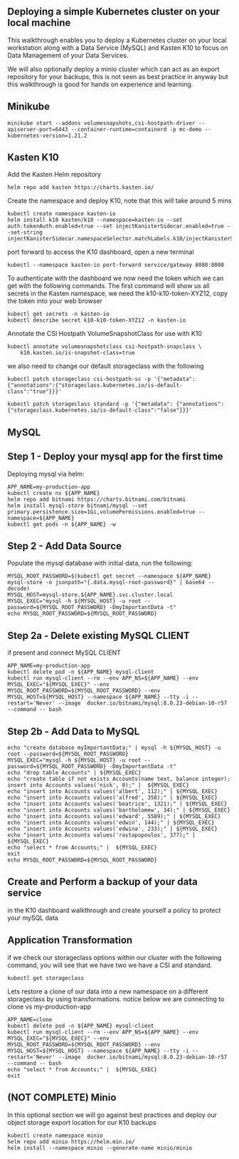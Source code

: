 ## Deploying a simple Kubernetes cluster on your local machine 

This walkthrough enables you to deploy a Kubernetes cluster on your local workstation along with a Data Service (MySQL) and Kasten K10 to focus on Data Management of your Data Services. 

We will also optionally deploy a minio cluster which can act as an export repository for your backups, this is not seen as best practice in anyway but this walkthrough is good for hands on experience and learning. 


## Minikube 

```
minikube start --addons volumesnapshots,csi-hostpath-driver --apiserver-port=6443 --container-runtime=containerd -p mc-demo --kubernetes-version=1.21.2 
```

## Kasten K10 

Add the Kasten Helm repository

``` 
helm repo add kasten https://charts.kasten.io/
```
Create the namespace and deploy K10, note that this will take around 5 mins 

```
kubectl create namespace kasten-io
helm install k10 kasten/k10 --namespace=kasten-io --set auth.tokenAuth.enabled=true --set injectKanisterSidecar.enabled=true --set-string injectKanisterSidecar.namespaceSelector.matchLabels.k10/injectKanisterSidecar=true
```
port forward to access the K10 dashboard, open a new terminal

```
kubectl --namespace kasten-io port-forward service/gateway 8080:8000
```

To authenticate with the dashboard we now need the token which we can get with the following commands. The first command will show us all secrets in the Kasten namespace, we need the k10-k10-token-XYZ12, copy the token into your web browser 

```
kubectl get secrets -n kasten-io
kubectl describe secret k10-k10-token-XYZ12 -n kasten-io
```
Annotate the CSI Hostpath VolumeSnapshotClass for use with K10

```
kubectl annotate volumesnapshotclass csi-hostpath-snapclass \
    k10.kasten.io/is-snapshot-class=true
```
we also need to change our default storageclass with the following 

```
kubectl patch storageclass csi-hostpath-sc -p '{"metadata": {"annotations":{"storageclass.kubernetes.io/is-default-class":"true"}}}'

kubectl patch storageclass standard -p '{"metadata": {"annotations":{"storageclass.kubernetes.io/is-default-class":"false"}}}'
```

## MySQL
## Step 1 - Deploy your mysql app for the first time 

Deploying mysql via helm:

```
APP_NAME=my-production-app
kubectl create ns ${APP_NAME}
helm repo add bitnami https://charts.bitnami.com/bitnami
helm install mysql-store bitnami/mysql --set primary.persistence.size=1Gi,volumePermissions.enabled=true --namespace=${APP_NAME}
kubectl get pods -n ${APP_NAME} -w
```
## Step 2 - Add Data Source
Populate the mysql database with initial data, run the following:

```
MYSQL_ROOT_PASSWORD=$(kubectl get secret --namespace ${APP_NAME} mysql-store -o jsonpath="{.data.mysql-root-password}" | base64 --decode)
MYSQL_HOST=mysql-store.${APP_NAME}.svc.cluster.local
MYSQL_EXEC="mysql -h ${MYSQL_HOST} -u root --password=${MYSQL_ROOT_PASSWORD} -DmyImportantData -t"
echo MYSQL_ROOT_PASSWORD=${MYSQL_ROOT_PASSWORD}
```

## Step 2a - Delete existing MySQL CLIENT 
if present and connect MySQL CLIENT

```
APP_NAME=my-production-app
kubectl delete pod -n ${APP_NAME} mysql-client
kubectl run mysql-client --rm --env APP_NS=${APP_NAME} --env MYSQL_EXEC="${MYSQL_EXEC}" --env MYSQL_ROOT_PASSWORD=${MYSQL_ROOT_PASSWORD} --env MYSQL_HOST=${MYSQL_HOST} --namespace ${APP_NAME} --tty -i --restart='Never' --image  docker.io/bitnami/mysql:8.0.23-debian-10-r57 --command -- bash
```

## Step 2b - Add Data to MySQL

```
echo "create database myImportantData;" | mysql -h ${MYSQL_HOST} -u root --password=${MYSQL_ROOT_PASSWORD}
MYSQL_EXEC="mysql -h ${MYSQL_HOST} -u root --password=${MYSQL_ROOT_PASSWORD} -DmyImportantData -t"
echo "drop table Accounts" | ${MYSQL_EXEC}
echo "create table if not exists Accounts(name text, balance integer); insert into Accounts values('nick', 0);" |  ${MYSQL_EXEC}
echo "insert into Accounts values('albert', 112);" | ${MYSQL_EXEC}
echo "insert into Accounts values('alfred', 358);" | ${MYSQL_EXEC}
echo "insert into Accounts values('beatrice', 1321);" | ${MYSQL_EXEC}
echo "insert into Accounts values('bartholomew', 34);" | ${MYSQL_EXEC}
echo "insert into Accounts values('edward', 5589);" | ${MYSQL_EXEC}
echo "insert into Accounts values('edwin', 144);" | ${MYSQL_EXEC}
echo "insert into Accounts values('edwina', 233);" | ${MYSQL_EXEC}
echo "insert into Accounts values('rastapopoulos', 377);" | ${MYSQL_EXEC}
echo "select * from Accounts;" |  ${MYSQL_EXEC}
exit
echo MYSQL_ROOT_PASSWORD=${MYSQL_ROOT_PASSWORD}
```

## Create and Perform a backup of your data service 
in the K10 dashboard walkthrough and create yourself a policy to protect your mySQL data 

## Application Transformation 
if we check our storageclass options within our cluster with the following command, you will see that we have two we have a CSI and standard. 

```
kubectl get storageclass
``` 

Lets restore a clone of our data into a new namespace on a different storageclass by using transformations. notice below we are connecting to clone vs my-production-app 

```
APP_NAME=clone
kubectl delete pod -n ${APP_NAME} mysql-client
kubectl run mysql-client --rm --env APP_NS=${APP_NAME} --env MYSQL_EXEC="${MYSQL_EXEC}" --env MYSQL_ROOT_PASSWORD=${MYSQL_ROOT_PASSWORD} --env MYSQL_HOST=${MYSQL_HOST} --namespace ${APP_NAME} --tty -i --restart='Never' --image  docker.io/bitnami/mysql:8.0.23-debian-10-r57 --command -- bash
echo "select * from Accounts;" |  ${MYSQL_EXEC}
exit 
```



## (NOT COMPLETE) Minio  
In this optional section we will go against best practices and deploy our object storage export location for our K10 backups 


```
kubectl create namespace minio
helm repo add minio https://helm.min.io/
helm install --namespace minio --generate-name minio/minio
```
